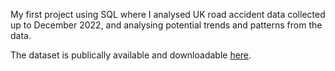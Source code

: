 My first project using SQL where I analysed UK road accident data collected up to December 2022, and analysing potential trends and patterns from the data.

The dataset is publically available and downloadable [here](https://drive.google.com/file/d/1EHmRmi-Ffhu_OEdCkupn9zWuHKIufxYl/view?usp=sharing).
